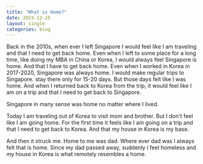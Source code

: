 ```yaml
---
title: "What is Home?"
date: 2023-12-25
layout: single
categories: blog
---
```

Back in the 2010s, when ever I left Singapore I would feel like I am traveling and that I need to get back home. Even when I left to some place for a long time, like doing my MBA in China or Korea, I would always feel Singapore is home. And that I have to get back home. Even when I worked in Korea in 2017-2020, Singapore was always home. I would make regular trips to Singapore. stay there only for 15-20 days. But those days felt like I was home. And when I returned back to Korea from the trip, it would feel like I am on a trip and that I need to get back to Singapore. 

Singapore in many sense was home no matter where I lived. 

Today I am traveling out of Korea to visit mom and brother. But I don't feel like I am going home. For the first time it feels like I am going on a trip and that I need to get back to Korea. And that my house in Korea is my base. 

And then it struck me. Home to me was dad. Where ever dad was I always felt that is home. Since my dad passed away, suddenly I feel homeless and my house in Korea is what remotely resembles a home. 